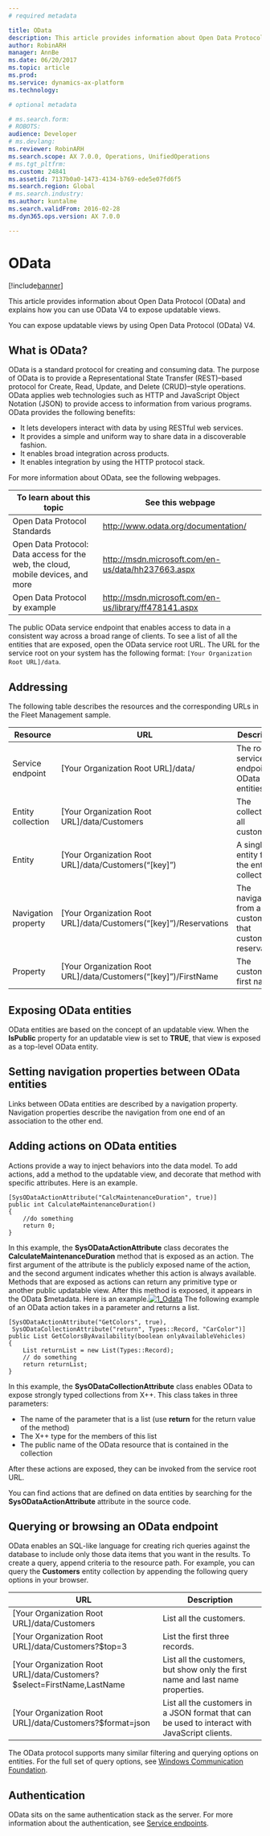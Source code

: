 ```yaml
---
# required metadata

title: OData
description: This article provides information about Open Data Protocol (OData) and explains how you can use OData V4 to expose updatable views.
author: RobinARH
manager: AnnBe
ms.date: 06/20/2017
ms.topic: article
ms.prod: 
ms.service: dynamics-ax-platform
ms.technology: 

# optional metadata

# ms.search.form: 
# ROBOTS: 
audience: Developer
# ms.devlang: 
ms.reviewer: RobinARH
ms.search.scope: AX 7.0.0, Operations, UnifiedOperations
# ms.tgt_pltfrm: 
ms.custom: 24841
ms.assetid: 7137b0a0-1473-4134-b769-ede5e07fd6f5
ms.search.region: Global
# ms.search.industry: 
ms.author: kuntalme
ms.search.validFrom: 2016-02-28
ms.dyn365.ops.version: AX 7.0.0

---
```


# OData

[!include[banner](../includes/banner.md)]


This article provides information about Open Data Protocol (OData) and explains how you can use OData V4 to expose updatable views.

You can expose updatable views by using Open Data Protocol (OData) V4.

## What is OData?
OData is a standard protocol for creating and consuming data. The purpose of OData is to provide a Representational State Transfer (REST)–based protocol for Create, Read, Update, and Delete (CRUD)–style operations. OData applies web technologies such as HTTP and JavaScript Object Notation (JSON) to provide access to information from various programs. OData provides the following benefits:

-   It lets developers interact with data by using RESTful web services.
-   It provides a simple and uniform way to share data in a discoverable fashion.
-   It enables broad integration across products.
-   It enables integration by using the HTTP protocol stack.

For more information about OData, see the following webpages.

| To learn about this topic                                                        | See this webpage                                        |
|----------------------------------------------------------------------------------|---------------------------------------------------------|
| Open Data Protocol Standards                                                     | <http://www.odata.org/documentation/>  |
| Open Data Protocol: Data access for the web, the cloud, mobile devices, and more | <http://msdn.microsoft.com/en-us/data/hh237663.aspx>    |
| Open Data Protocol by example                                                    | <http://msdn.microsoft.com/en-us/library/ff478141.aspx> |

The public OData service endpoint that enables access to data in a consistent way across a broad range of clients. To see a list of all the entities that are exposed, open the OData service root URL. The URL for the service root on your system has the following format: `[Your Organization Root URL]/data`.

## Addressing
The following table describes the resources and the corresponding URLs in the Fleet Management sample.

| Resource            | URL                                                                   | Description                                                    |
|---------------------|-----------------------------------------------------------------------|----------------------------------------------------------------|
| Service endpoint    | \[Your Organization Root URL\]/data/                                  | The root service endpoint for OData entities                   |
| Entity collection   | \[Your Organization Root URL\]/data/Customers                         | The collection of all customers                                |
| Entity              | \[Your Organization Root URL\]/data/Customers(“\[key\]”)              | A single entity from the entity collection                     |
| Navigation property | \[Your Organization Root URL\]/data/Customers(“\[key\]”)/Reservations | The navigation from a customer to that customer's reservations |
| Property            | \[Your Organization Root URL\]/data/Customers(“\[key\]”)/FirstName    | The customer’s first name                                      |

## Exposing OData entities
OData entities are based on the concept of an updatable view. When the **IsPublic** property for an updatable view is set to **TRUE**, that view is exposed as a top-level OData entity.

## Setting navigation properties between OData entities
Links between OData entities are described by a navigation property. Navigation properties describe the navigation from one end of an association to the other end.

## Adding actions on OData entities
Actions provide a way to inject behaviors into the data model. To add actions, add a method to the updatable view, and decorate that method with specific attributes. Here is an example.

    [SysODataActionAttribute("CalcMaintenanceDuration", true)]
    public int CalculateMaintenanceDuration()
    {
        //do something
        return 0;
    }

In this example, the **SysODataActionAttribute** class decorates the **CalculateMaintenanceDuration** method that is exposed as an action. The first argument of the attribute is the publicly exposed name of the action, and the second argument indicates whether this action is always available. Methods that are exposed as actions can return any primitive type or another public updatable view. After this method is exposed, it appears in the OData $metadata. Here is an example.[![1\_Odata](./media/1_odata.png)](./media/1_odata.png) The following example of an OData action takes in a parameter and returns a list.

    [SysODataActionAttribute("GetColors", true),
     SysODataCollectionAttribute("return", Types::Record, "CarColor")]
    public List GetColorsByAvailability(boolean onlyAvailableVehicles)
    {
        List returnList = new List(Types::Record);
        // do something
        return returnList;
    }

In this example, the **SysODataCollectionAttribute** class enables OData to expose strongly typed collections from X++. This class takes in three parameters:

-   The name of the parameter that is a list (use **return** for the return value of the method)
-   The X++ type for the members of this list
-   The public name of the OData resource that is contained in the collection

After these actions are exposed, they can be invoked from the service root URL. 

You can find actions that are defined on data entities by searching for the **SysODataActionAttribute** attribute in the source code.

## Querying or browsing an OData endpoint
OData enables an SQL-like language for creating rich queries against the database to include only those data items that you want in the results. To create a query, append criteria to the resource path. For example, you can query the **Customers** entity collection by appending the following query options in your browser.

| URL                                                                      | Description                                                                                   |
|--------------------------------------------------------------------------|-----------------------------------------------------------------------------------------------|
| \[Your Organization Root URL\]/data/Customers                            | List all the customers.                                                                       |
| \[Your Organization Root URL\]/data/Customers?$top=3                     | List the first three records.                                                                 |
| \[Your Organization Root URL\]/data/Customers?$select=FirstName,LastName | List all the customers, but show only the first name and last name properties.                |
| \[Your Organization Root URL\]/data/Customers?$format=json               | List all the customers in a JSON format that can be used to interact with JavaScript clients. |

The OData protocol supports many similar filtering and querying options on entities. For the full set of query options, see [Windows Communication Foundation](http://msdn.microsoft.com/en-us/library/ff478141.aspx).

## Authentication
OData sits on the same authentication stack as the server. For more information about the authentication, see [Service endpoints](services-home-page.md).




